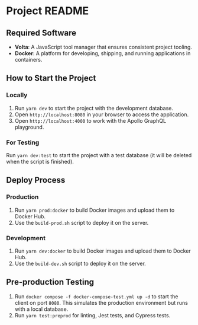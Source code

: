 # Project README

## Required Software

- **Volta**: A JavaScript tool manager that ensures consistent project tooling.
- **Docker**: A platform for developing, shipping, and running applications in containers.

## How to Start the Project

### Locally

1. Run `yarn dev` to start the project with the development database.
2. Open `http://localhost:8080` in your browser to access the application.
3. Open `http://localhost:4000` to work with the Apollo GraphQL playground.

### For Testing

Run `yarn dev:test` to start the project with a test database (it will be deleted when the script is finished).

## Deploy Process

### Production

1. Run `yarn prod:docker` to build Docker images and upload them to Docker Hub.
2. Use the `build-prod.sh` script to deploy it on the server.

### Development

1. Run `yarn dev:docker` to build Docker images and upload them to Docker Hub.
2. Use the `build-dev.sh` script to deploy it on the server.

## Pre-production Testing

1. Run `docker compose -f docker-compose-test.yml up -d` to start the client on port `8080`. This simulates the production environment but runs with a local database.
2. Run `yarn test:preprod` for linting, Jest tests, and Cypress tests.